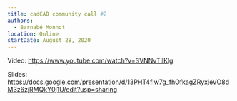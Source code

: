 ```yaml
---
title: cadCAD community call #2
authors:
  - Barnabé Monnot
location: Online
startDate: August 28, 2020
---
```


Video: <https://www.youtube.com/watch?v=SVNNvTiIKlg>

Slides: <https://docs.google.com/presentation/d/13PHT4fIw7g_fhOfkagZRyxjeVO8dM3z6zjRMQkY0j1U/edit?usp=sharing>
